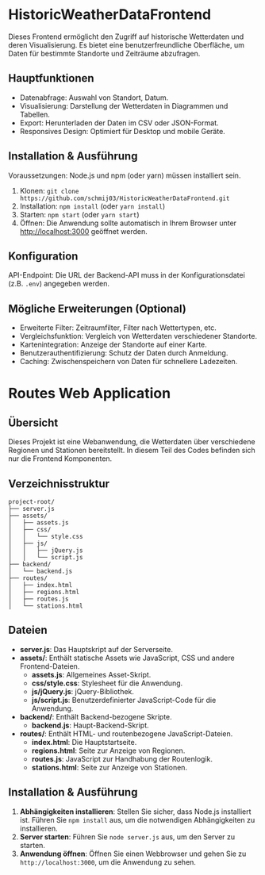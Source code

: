 
# HistoricWeatherDataFrontend

Dieses Frontend ermöglicht den Zugriff auf historische Wetterdaten und deren Visualisierung. Es bietet eine benutzerfreundliche Oberfläche, um Daten für bestimmte Standorte und Zeiträume abzufragen.

## Hauptfunktionen

- Datenabfrage: Auswahl von Standort, Datum.
- Visualisierung: Darstellung der Wetterdaten in Diagrammen und Tabellen.
- Export: Herunterladen der Daten im CSV oder JSON-Format.
- Responsives Design: Optimiert für Desktop und mobile Geräte.

## Installation & Ausführung

Voraussetzungen: Node.js und npm (oder yarn) müssen installiert sein.

1. Klonen: `git clone https://github.com/schmij03/HistoricWeatherDataFrontend.git`
2. Installation: `npm install` (oder `yarn install`)
3. Starten: `npm start` (oder `yarn start`)
4. Öffnen: Die Anwendung sollte automatisch in Ihrem Browser unter [http://localhost:3000](http://localhost:3000) geöffnet werden.

## Konfiguration

API-Endpoint: Die URL der Backend-API muss in der Konfigurationsdatei (z.B. `.env`) angegeben werden.

## Mögliche Erweiterungen (Optional)

- Erweiterte Filter: Zeitraumfilter, Filter nach Wettertypen, etc.
- Vergleichsfunktion: Vergleich von Wetterdaten verschiedener Standorte.
- Kartenintegration: Anzeige der Standorte auf einer Karte.
- Benutzerauthentifizierung: Schutz der Daten durch Anmeldung.
- Caching: Zwischenspeichern von Daten für schnellere Ladezeiten.

# Routes Web Application

## Übersicht

Dieses Projekt ist eine Webanwendung, die Wetterdaten über verschiedene Regionen und Stationen bereitstellt. In diesem Teil des Codes befinden sich nur die Frontend Komponenten.

## Verzeichnisstruktur

```
project-root/
├── server.js
├── assets/
│   ├── assets.js
│   ├── css/
│   │   └── style.css
│   ├── js/
│   │   ├── jQuery.js
│   │   └── script.js
├── backend/
│   └── backend.js
├── routes/
│   ├── index.html
│   ├── regions.html
│   ├── routes.js
│   └── stations.html
```

## Dateien

- **server.js**: Das Hauptskript auf der Serverseite.
- **assets/**: Enthält statische Assets wie JavaScript, CSS und andere Frontend-Dateien.
  - **assets.js**: Allgemeines Asset-Skript.
  - **css/style.css**: Stylesheet für die Anwendung.
  - **js/jQuery.js**: jQuery-Bibliothek.
  - **js/script.js**: Benutzerdefinierter JavaScript-Code für die Anwendung.
- **backend/**: Enthält Backend-bezogene Skripte.
  - **backend.js**: Haupt-Backend-Skript.
- **routes/**: Enthält HTML- und routenbezogene JavaScript-Dateien.
  - **index.html**: Die Hauptstartseite.
  - **regions.html**: Seite zur Anzeige von Regionen.
  - **routes.js**: JavaScript zur Handhabung der Routenlogik.
  - **stations.html**: Seite zur Anzeige von Stationen.

## Installation & Ausführung

1. **Abhängigkeiten installieren**: Stellen Sie sicher, dass Node.js installiert ist. Führen Sie `npm install` aus, um die notwendigen Abhängigkeiten zu installieren.
2. **Server starten**: Führen Sie `node server.js` aus, um den Server zu starten.
3. **Anwendung öffnen**: Öffnen Sie einen Webbrowser und gehen Sie zu `http://localhost:3000`, um die Anwendung zu sehen.
